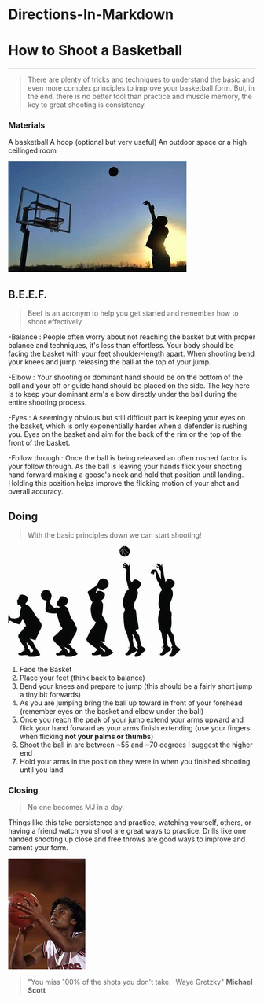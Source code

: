 # Directions-In-Markdown
# How to Shoot a Basketball
---
> There are plenty of tricks and techniques to understand the basic and even more complex principles to improve your basketball form. But, in the end, there is no better tool than practice and muscle memory, the key to great shooting is consistency.

### Materials
A basketball
A hoop (optional but very useful)
An outdoor space or a high ceilinged room

![BasketBall Outside](https://github.com/Jaden2924/Directions-In-Markdown/blob/main/Images/Bball%20outside.jpg)

## B.E.E.F.
> Beef is an acronym to help you get started and remember how to shoot effectively

-Balance
: People often worry about not reaching the basket but with proper balance and techniques, it's less than effortless. Your body should be facing the basket with your feet shoulder-length apart. When shooting bend your knees and jump releasing the ball at the top of your jump.

-Elbow
: Your shooting or dominant hand should be on the bottom of the ball and your off or guide hand should be placed on the side. The key here is to keep your dominant arm's elbow directly under the ball during the entire shooting process.

-Eyes
: A seemingly obvious but still difficult part is keeping your eyes on the basket, which is only exponentially harder when a defender is rushing you. Eyes on the basket and aim for the back of the rim or the top of the front of the basket.

-Follow through
: Once the ball is being released an often rushed factor is your follow through. As the ball is leaving your hands flick your shooting hand forward making a goose's neck and hold that position until landing. Holding this position helps improve the flicking motion of your shot and overall accuracy.  

## Doing
> With the basic principles down we can start shooting!

![Shooting Process](https://github.com/Jaden2924/Directions-In-Markdown/blob/main/Images/Shooting%20process.jpg)

1. Face the Basket
2. Place your feet (think back to balance)
3. Bend your knees and prepare to jump (this should be a fairly short jump a tiny bit forwards)
4. As you are jumping bring the ball up toward in front of your forehead (remember eyes on the basket and elbow under the ball)
5. Once you reach the peak of your jump extend your arms upward and flick your hand forward as your arms finish extending (use your fingers when flicking **not your palms or thumbs**)
6. Shoot the ball in arc between ~55 and ~70 degrees I suggest the higher end
7. Hold your arms in the position they were in when you finished shooting until you land

### Closing
> No one becomes MJ in a day.

Things like this take persistence and practice, watching yourself, others, or having a friend watch you shoot are great ways to practice. Drills like one handed shooting up close and free throws are good ways to improve and cement your form.

![Freethrow Attempt](https://github.com/Jaden2924/Directions-In-Markdown/blob/main/Images/Bball%20shooter.jpg)

> "You miss 100% of the shots you don't take. -Waye Gretzky" **Michael Scott**
